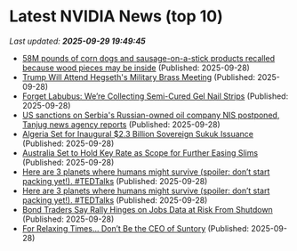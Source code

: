 # Latest NVIDIA News (top 10)
_Last updated: **2025-09-29 19:49:45**_

- [58M pounds of corn dogs and sausage-on-a-stick products recalled because wood pieces may be inside](https://biztoc.com/x/b9b1fa00ddaf7c5b) (Published: 2025-09-28)
- [Trump Will Attend Hegseth's Military Brass Meeting](https://biztoc.com/x/0365b2e9d6002d1f) (Published: 2025-09-28)
- [Forget Labubus: We’re Collecting Semi-Cured Gel Nail Strips](https://biztoc.com/x/f4280df0efee5d64) (Published: 2025-09-28)
- [US sanctions on Serbia's Russian-owned oil company NIS postponed, Tanjug news agency reports](https://biztoc.com/x/88e4f2dbda0e72c7) (Published: 2025-09-28)
- [Algeria Set for Inaugural $2.3 Billion Sovereign Sukuk Issuance](https://biztoc.com/x/40d776857efc9ab6) (Published: 2025-09-28)
- [Australia Set to Hold Key Rate as Scope for Further Easing Slims](https://biztoc.com/x/656c9b383b129008) (Published: 2025-09-28)
- [Here are 3 planets where humans might survive (spoiler: don’t start packing yet!). #TEDTalks](https://biztoc.com/x/b0eff0737c93d1bd) (Published: 2025-09-28)
- [Here are 3 planets where humans might survive (spoiler: don’t start packing yet!). #TEDTalks](https://biztoc.com/x/b0eff0737c93d1bd) (Published: 2025-09-28)
- [Bond Traders Say Rally Hinges on Jobs Data at Risk From Shutdown](https://biztoc.com/x/502e874e179fbcb4) (Published: 2025-09-28)
- [For Relaxing Times... Don’t Be the CEO of Suntory](https://biztoc.com/x/91e397fc66b42117) (Published: 2025-09-28)
